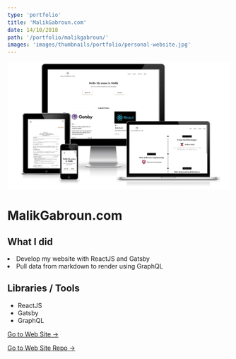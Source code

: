 ```yaml
---
type: 'portfolio'
title: 'MalikGabroun.com'
date: 14/10/2018
path: '/portfolio/malikgabroun/'
images: 'images/thumbnails/portfolio/personal-website.jpg'
---
```


![malikgabroun.com](./personal-website.jpg)

<div class="content">
<h1> MalikGabroun.com</h1>

## What I did

<div class="description">
<li> Develop my website with ReactJS and Gatsby</li>
<li> Pull data from markdown to render using GraphQL  </li></div>

## Libraries / Tools

- <div class="react">ReactJS</div>
- <div class="gatsby">Gatsby</div>
- <div class="graphql">GraphQL</div>

[Go to Web Site →](https://malikgabroun.com/)

[Go to Web Site Repo →](https://github.com/gabroun/malikgabroun)

</div>
